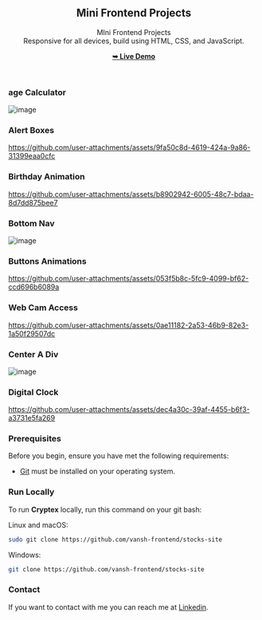 <div align="center">

  <h2 align="center">Mini Frontend Projects</h2>

MIni Frontend Projects<br />Responsive for all devices, build using HTML, CSS, and JavaScript.

<a href="https://stocknest.netlify.app/"><strong>➥ Live Demo</strong></a>

</div>

<br />

### age Calculator

![image](https://github.com/user-attachments/assets/d80b806d-40af-4368-8c32-73ec2dab81fe)

### Alert Boxes
https://github.com/user-attachments/assets/9fa50c8d-4619-424a-9a86-31399eaa0cfc

### Birthday Animation
https://github.com/user-attachments/assets/b8902942-6005-48c7-bdaa-8d7dd875bee7

### Bottom Nav
![image](https://github.com/user-attachments/assets/fc38fe6a-a791-4118-973d-4975b5eeb62a)

### Buttons Animations
https://github.com/user-attachments/assets/053f5b8c-5fc9-4099-bf62-ccd696b6089a

### Web Cam Access
https://github.com/user-attachments/assets/0ae11182-2a53-46b9-82e3-1a50f29507dc

### Center A Div
![image](https://github.com/user-attachments/assets/825632da-c334-47c3-bf37-cc256dc778c5)

### Digital Clock
https://github.com/user-attachments/assets/dec4a30c-39af-4455-b6f3-a3731e5fa269

### 






















### Prerequisites

Before you begin, ensure you have met the following requirements:

- [Git](https://git-scm.com/downloads "Download Git") must be installed on your operating system.

### Run Locally

To run **Cryptex** locally, run this command on your git bash:

Linux and macOS:

```bash
sudo git clone https://github.com/vansh-frontend/stocks-site
```

Windows:

```bash
git clone https://github.com/vansh-frontend/stocks-site
```
### Contact

If you want to contact with me you can reach me at [Linkedin](https://www.linkedin.com/in/vansh-dhalor-000a7524a/).
